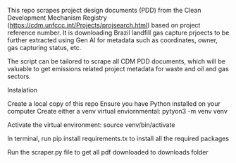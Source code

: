 This repo scrapes project design documents (PDD) from the Clean Development Mechanism Registry (https://cdm.unfccc.int/Projects/projsearch.html) based on project reference number. It is downloading Brazil landfill gas capture prjoects to be further extracted using Gen AI for metadata such as coordinates, owner, gas capturing status, etc. 


The script can be tailored to scrape all CDM PDD documents, which will be valuable to get emissions related project metadata for waste and oil and gas sectors. 

Instalation

Create a local copy of this repo
Ensure you have Python installed on your computer
Create either a venv virtual enviornmental: pytyon3 -m venv venv

Activate the virtual environment: source venv/bin/activate

In terminal, run pip install requirements.tx to install all the required packages

Run the scraper.py file to get all pdf downloaded to downloads folder

